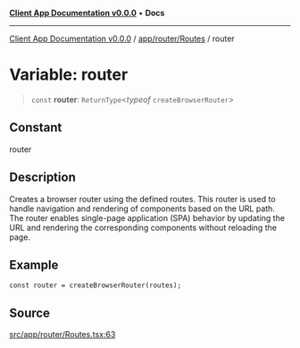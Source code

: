 [**Client App Documentation v0.0.0**](../../../../README.md) • **Docs**

***

[Client App Documentation v0.0.0](../../../../README.md) / [app/router/Routes](../README.md) / router

# Variable: router

> `const` **router**: `ReturnType`\<*typeof* `createBrowserRouter`\>

## Constant

router

## Description

Creates a browser router using the defined routes.
This router is used to handle navigation and rendering of components based on the URL path.
The router enables single-page application (SPA) behavior by updating the URL and rendering the corresponding components without reloading the page.

## Example

```tsx
const router = createBrowserRouter(routes);
```

## Source

[src/app/router/Routes.tsx:63](https://github.com/jimmykurian/Reactivities/blob/af72bfec8c51b7602f492bc9e60a71a5f447d0af/client-app/src/app/router/Routes.tsx#L63)
